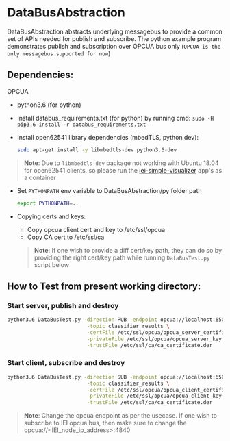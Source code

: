 # DataBusAbstraction
DataBusAbstraction abstracts underlying messagebus to provide a common set of APIs needed for publish and subscribe.
The python example program demonstrates publish and subscription over OPCUA bus only (`OPCUA is the only messagebus supported for now`)

## Dependencies:
OPCUA
  * python3.6 (for python)
  * Install databus_requirements.txt (for python) by running cmd: `sudo -H pip3.6 install -r databus_requirements.txt`
  * Install open62541 library dependencies (mbedTLS, python dev):

    ```sh
    sudo apt-get install -y libmbedtls-dev python3.6-dev
    ```
    
  > **Note**: Due to `libmbedtls-dev` package not working with Ubuntu 18.04 for
  >           open62541 clients, so please run the [iei-simple-visualizer](https://gitlab.devtools.intel.com/Indu/IEdgeInsights/iei-simple-visualizer.git)
  >           app's as a container

  * Set `PYTHONPATH` env variable to DataBusAbstraction/py folder path
    ```sh
    export PYTHONPATH=..
    ```
  * Copying certs and keys:
    * Copy opcua client cert and key to /etc/ssl/opcua
    * Copy CA cert to /etc/ssl/ca

    > **Note**: If one wish to provide a diff cert/key path, they can do so by providing the right cert/key path while running `DataBusTest.py` script below

## How to Test from present working directory:

### Start server, publish and destroy

  ```sh
  python3.6 DataBusTest.py -direction PUB -endpoint opcua://localhost:65003 -ns StreamManager \
                            -topic classifier_results \
                            -certFile /etc/ssl/opcua/opcua_server_certificate.der \
                            -privateFile /etc/ssl/opcua/opcua_server_key.der \
                            -trustFile /etc/ssl/ca/ca_certificate.der
  ```

### Start client, subscribe and destroy

  ```sh
  python3.6 DataBusTest.py -direction SUB -endpoint opcua://localhost:65003 -ns StreamManager \
                            -topic classifier_results \
                            -certFile /etc/ssl/opcua/opcua_client_certificate.der \
                            -privateFile /etc/ssl/opcua/opcua_client_key.der \
                            -trustFile /etc/ssl/ca/ca_certificate.der
  ```

> **Note**: Change the opcua endpoint as per the usecase. If one wish to subscribe to IEI opcua bus, then make sure to change the
>           opcua://<IEI_node_ip_address>:4840